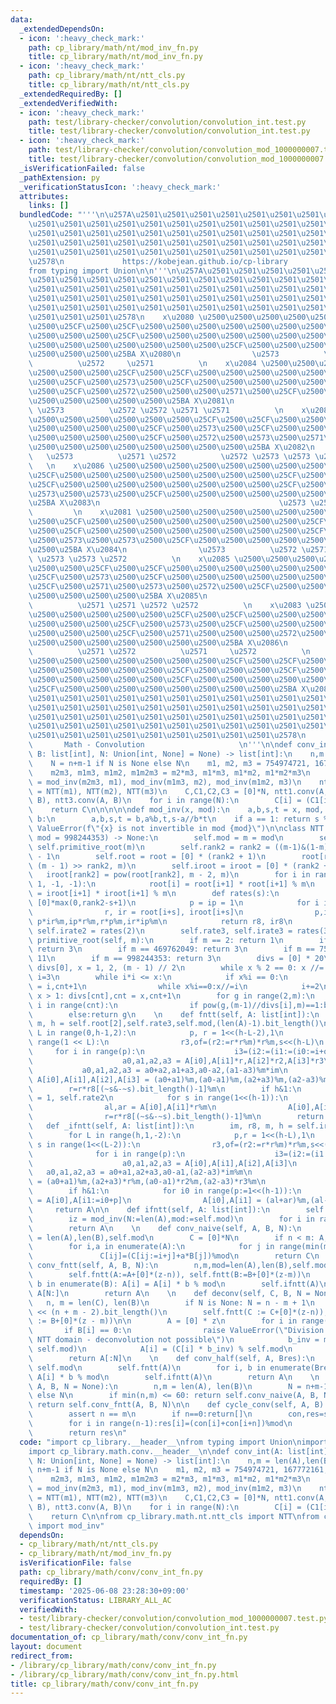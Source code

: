 ```yaml
---
data:
  _extendedDependsOn:
  - icon: ':heavy_check_mark:'
    path: cp_library/math/nt/mod_inv_fn.py
    title: cp_library/math/nt/mod_inv_fn.py
  - icon: ':heavy_check_mark:'
    path: cp_library/math/nt/ntt_cls.py
    title: cp_library/math/nt/ntt_cls.py
  _extendedRequiredBy: []
  _extendedVerifiedWith:
  - icon: ':heavy_check_mark:'
    path: test/library-checker/convolution/convolution_int.test.py
    title: test/library-checker/convolution/convolution_int.test.py
  - icon: ':heavy_check_mark:'
    path: test/library-checker/convolution/convolution_mod_1000000007.test.py
    title: test/library-checker/convolution/convolution_mod_1000000007.test.py
  _isVerificationFailed: false
  _pathExtension: py
  _verificationStatusIcon: ':heavy_check_mark:'
  attributes:
    links: []
  bundledCode: "'''\n\u257A\u2501\u2501\u2501\u2501\u2501\u2501\u2501\u2501\u2501\u2501\
    \u2501\u2501\u2501\u2501\u2501\u2501\u2501\u2501\u2501\u2501\u2501\u2501\u2501\
    \u2501\u2501\u2501\u2501\u2501\u2501\u2501\u2501\u2501\u2501\u2501\u2501\u2501\
    \u2501\u2501\u2501\u2501\u2501\u2501\u2501\u2501\u2501\u2501\u2501\u2501\u2501\
    \u2501\u2501\u2501\u2501\u2501\u2501\u2501\u2501\u2501\u2501\u2501\u2501\u2501\
    \u2578\n             https://kobejean.github.io/cp-library               \n'''\n\
    from typing import Union\n\n'''\n\u257A\u2501\u2501\u2501\u2501\u2501\u2501\u2501\
    \u2501\u2501\u2501\u2501\u2501\u2501\u2501\u2501\u2501\u2501\u2501\u2501\u2501\
    \u2501\u2501\u2501\u2501\u2501\u2501\u2501\u2501\u2501\u2501\u2501\u2501\u2501\
    \u2501\u2501\u2501\u2501\u2501\u2501\u2501\u2501\u2501\u2501\u2501\u2501\u2501\
    \u2501\u2501\u2501\u2501\u2501\u2501\u2501\u2501\u2501\u2501\u2501\u2501\u2501\
    \u2501\u2501\u2501\u2578\n    x\u2080 \u2500\u2500\u2500\u2500\u2500\u2500\u2500\
    \u2500\u25CF\u2500\u25CF\u2500\u2500\u2500\u2500\u2500\u2500\u2500\u2500\u25CF\
    \u2500\u2500\u2500\u25CF\u2500\u2500\u2500\u2500\u2500\u2500\u2500\u2500\u25CF\
    \u2500\u2500\u2500\u2500\u2500\u2500\u2500\u25CF\u2500\u2500\u2500\u2500\u2500\
    \u2500\u2500\u2500\u25BA X\u2080\n                \u2573          \u2572 \u2571\
    \          \u2572     \u2571          \n    x\u2084 \u2500\u2500\u2500\u2500\u2500\
    \u2500\u2500\u2500\u25CF\u2500\u25CF\u2500\u2500\u2500\u2500\u2500\u2500\u2500\
    \u2500\u25CF\u2500\u2573\u2500\u25CF\u2500\u2500\u2500\u2500\u2500\u2500\u2500\
    \u2500\u25CF\u2500\u2572\u2500\u2500\u2500\u2571\u2500\u25CF\u2500\u2500\u2500\
    \u2500\u2500\u2500\u2500\u2500\u25BA X\u2081\n                           \u2573\
    \ \u2573          \u2572 \u2572 \u2571 \u2571          \n    x\u2082 \u2500\u2500\
    \u2500\u2500\u2500\u2500\u2500\u2500\u25CF\u2500\u25CF\u2500\u2500\u2500\u2500\
    \u2500\u2500\u2500\u2500\u25CF\u2500\u2573\u2500\u25CF\u2500\u2500\u2500\u2500\
    \u2500\u2500\u2500\u2500\u25CF\u2500\u2572\u2500\u2573\u2500\u2571\u2500\u25CF\
    \u2500\u2500\u2500\u2500\u2500\u2500\u2500\u2500\u25BA X\u2082\n             \
    \   \u2573          \u2571 \u2572          \u2572 \u2573 \u2573 \u2571       \
    \   \n    x\u2086 \u2500\u2500\u2500\u2500\u2500\u2500\u2500\u2500\u25CF\u2500\
    \u25CF\u2500\u2500\u2500\u2500\u2500\u2500\u2500\u2500\u25CF\u2500\u2500\u2500\
    \u25CF\u2500\u2500\u2500\u2500\u2500\u2500\u2500\u2500\u25CF\u2500\u2573\u2500\
    \u2573\u2500\u2573\u2500\u25CF\u2500\u2500\u2500\u2500\u2500\u2500\u2500\u2500\
    \u25BA X\u2083\n                                        \u2573 \u2573 \u2573 \u2573\
    \         \n    x\u2081 \u2500\u2500\u2500\u2500\u2500\u2500\u2500\u2500\u25CF\
    \u2500\u25CF\u2500\u2500\u2500\u2500\u2500\u2500\u2500\u2500\u25CF\u2500\u2500\
    \u2500\u25CF\u2500\u2500\u2500\u2500\u2500\u2500\u2500\u2500\u25CF\u2500\u2573\
    \u2500\u2573\u2500\u2573\u2500\u25CF\u2500\u2500\u2500\u2500\u2500\u2500\u2500\
    \u2500\u25BA X\u2084\n                \u2573          \u2572 \u2571          \u2571\
    \ \u2573 \u2573 \u2572          \n    x\u2085 \u2500\u2500\u2500\u2500\u2500\u2500\
    \u2500\u2500\u25CF\u2500\u25CF\u2500\u2500\u2500\u2500\u2500\u2500\u2500\u2500\
    \u25CF\u2500\u2573\u2500\u25CF\u2500\u2500\u2500\u2500\u2500\u2500\u2500\u2500\
    \u25CF\u2500\u2571\u2500\u2573\u2500\u2572\u2500\u25CF\u2500\u2500\u2500\u2500\
    \u2500\u2500\u2500\u2500\u25BA X\u2085\n                           \u2573 \u2573\
    \          \u2571 \u2571 \u2572 \u2572          \n    x\u2083 \u2500\u2500\u2500\
    \u2500\u2500\u2500\u2500\u2500\u25CF\u2500\u25CF\u2500\u2500\u2500\u2500\u2500\
    \u2500\u2500\u2500\u25CF\u2500\u2573\u2500\u25CF\u2500\u2500\u2500\u2500\u2500\
    \u2500\u2500\u2500\u25CF\u2500\u2571\u2500\u2500\u2500\u2572\u2500\u25CF\u2500\
    \u2500\u2500\u2500\u2500\u2500\u2500\u2500\u25BA X\u2086\n                \u2573\
    \          \u2571 \u2572          \u2571     \u2572          \n    x\u2087 \u2500\
    \u2500\u2500\u2500\u2500\u2500\u2500\u2500\u25CF\u2500\u25CF\u2500\u2500\u2500\
    \u2500\u2500\u2500\u2500\u2500\u25CF\u2500\u2500\u2500\u25CF\u2500\u2500\u2500\
    \u2500\u2500\u2500\u2500\u2500\u25CF\u2500\u2500\u2500\u2500\u2500\u2500\u2500\
    \u25CF\u2500\u2500\u2500\u2500\u2500\u2500\u2500\u2500\u25BA X\u2087\n\u257A\u2501\
    \u2501\u2501\u2501\u2501\u2501\u2501\u2501\u2501\u2501\u2501\u2501\u2501\u2501\
    \u2501\u2501\u2501\u2501\u2501\u2501\u2501\u2501\u2501\u2501\u2501\u2501\u2501\
    \u2501\u2501\u2501\u2501\u2501\u2501\u2501\u2501\u2501\u2501\u2501\u2501\u2501\
    \u2501\u2501\u2501\u2501\u2501\u2501\u2501\u2501\u2501\u2501\u2501\u2501\u2501\
    \u2501\u2501\u2501\u2501\u2501\u2501\u2501\u2501\u2501\u2578\n               \
    \       Math - Convolution                     \n'''\n\ndef conv_int(A: list[int],\
    \ B: list[int], N: Union[int, None] = None) -> list[int]:\n    n,m = len(A),len(B)\n\
    \    N = n+m-1 if N is None else N\n    m1, m2, m3 = 754974721, 167772161, 469762049\n\
    \    m2m3, m1m3, m1m2, m1m2m3 = m2*m3, m1*m3, m1*m2, m1*m2*m3\n    i1, i2, i3\
    \ = mod_inv(m2m3, m1), mod_inv(m1m3, m2), mod_inv(m1m2, m3)\n    ntt1, ntt2, ntt3\
    \ = NTT(m1), NTT(m2), NTT(m3)\n    C,C1,C2,C3 = [0]*N, ntt1.conv(A, B), ntt2.conv(A,\
    \ B), ntt3.conv(A, B)\n    for i in range(N):\n        C[i] = (C1[i]*i1%m1*m2m3+C2[i]*i2%m2*m1m3+C3[i]*i3%m3*m1m2)%m1m2m3\n\
    \    return C\n\n\n\n\ndef mod_inv(x, mod):\n    a,b,s,t = x, mod, 1, 0\n    while\
    \ b:\n        a,b,s,t = b,a%b,t,s-a//b*t\n    if a == 1: return s % mod\n    raise\
    \ ValueError(f\"{x} is not invertible in mod {mod}\")\n\nclass NTT:\n    def __init__(self,\
    \ mod = 998244353) -> None:\n        self.mod = m = mod\n        self.g = g =\
    \ self.primitive_root(m)\n        self.rank2 = rank2 = ((m-1)&(1-m)).bit_length()\
    \ - 1\n        self.root = root = [0] * (rank2 + 1)\n        root[rank2] = pow(g,\
    \ (m - 1) >> rank2, m)\n        self.iroot = iroot = [0] * (rank2 + 1)\n     \
    \   iroot[rank2] = pow(root[rank2], m - 2, m)\n        for i in range(rank2 -\
    \ 1, -1, -1):\n            root[i] = root[i+1] * root[i+1] % m\n            iroot[i]\
    \ = iroot[i+1] * iroot[i+1] % m\n        def rates(s):\n            r8,ir8 = [0]*max(0,rank2-s+1),\
    \ [0]*max(0,rank2-s+1)\n            p = ip = 1\n            for i in range(rank2-s+1):\n\
    \                r, ir = root[i+s], iroot[i+s]\n                p,ip,r8[i],ir8[i]=\
    \ p*ir%m,ip*r%m,r*p%m,ir*ip%m\n            return r8, ir8\n        self.rate2,\
    \ self.irate2 = rates(2)\n        self.rate3, self.irate3 = rates(3)\n \n    def\
    \ primitive_root(self, m):\n        if m == 2: return 1\n        if m == 167772161:\
    \ return 3\n        if m == 469762049: return 3\n        if m == 754974721: return\
    \ 11\n        if m == 998244353: return 3\n        divs = [0] * 20\n        cnt,\
    \ divs[0], x = 1, 2, (m - 1) // 2\n        while x % 2 == 0: x //= 2\n       \
    \ i=3\n        while i*i <= x:\n            if x%i == 0:\n                divs[cnt],cnt\
    \ = i,cnt+1\n                while x%i==0:x//=i\n            i+=2\n        if\
    \ x > 1: divs[cnt],cnt = x,cnt+1\n        for g in range(2,m):\n            for\
    \ i in range(cnt):\n                if pow(g,(m-1)//divs[i],m)==1:break\n    \
    \        else:return g\n    \n    def fntt(self, A: list[int]):\n        im, r8,\
    \ m, h = self.root[2],self.rate3,self.mod,(len(A)-1).bit_length()\n        for\
    \ L in range(0,h-1,2):\n            p, r = 1<<(h-L-2),1\n            for s in\
    \ range(1 << L):\n                r3,of=(r2:=r*r%m)*r%m,s<<(h-L)\n           \
    \     for i in range(p):\n                    i3=(i2:=(i1:=(i0:=i+of)+p)+p)+p\n\
    \                    a0,a1,a2,a3 = A[i0],A[i1]*r,A[i2]*r2,A[i3]*r3\n         \
    \           a0,a1,a2,a3 = a0+a2,a1+a3,a0-a2,(a1-a3)%m*im\n                   \
    \ A[i0],A[i1],A[i2],A[i3] = (a0+a1)%m,(a0-a1)%m,(a2+a3)%m,(a2-a3)%m\n        \
    \        r=r*r8[(~s&-~s).bit_length()-1]%m\n        if h&1:\n            r, r8\
    \ = 1, self.rate2\n            for s in range(1<<(h-1)):\n                i1=(i0:=s<<1)+1\n\
    \                al,ar = A[i0],A[i1]*r%m\n                A[i0],A[i1] = (al+ar)%m,(al-ar)%m\n\
    \                r=r*r8[(~s&-~s).bit_length()-1]%m\n        return A\n    \n \
    \   def _ifntt(self, A: list[int]):\n        im, r8, m, h = self.iroot[2],self.irate3,self.mod,(len(A)-1).bit_length()\n\
    \        for L in range(h,1,-2):\n            p,r = 1<<(h-L),1\n            for\
    \ s in range(1<<(L-2)):\n                r3,of=(r2:=r*r%m)*r%m,s<<(h-L+2)\n  \
    \              for i in range(p):\n                    i3=(i2:=(i1:=(i0:=i+of)+p)+p)+p\n\
    \                    a0,a1,a2,a3 = A[i0],A[i1],A[i2],A[i3]\n                 \
    \   a0,a1,a2,a3 = a0+a1,a2+a3,a0-a1,(a2-a3)*im%m\n                    A[i0],A[i1],A[i2],A[i3]\
    \ = (a0+a1)%m,(a2+a3)*r%m,(a0-a1)*r2%m,(a2-a3)*r3%m\n                r=r*r8[(~s&-~s).bit_length()-1]%m\n\
    \        if h&1:\n            for i0 in range(p:=1<<(h-1)):\n                al,ar\
    \ = A[i0],A[i1:=i0+p]\n                A[i0],A[i1] = (al+ar)%m,(al-ar)%m\n   \
    \     return A\n\n    def ifntt(self, A: list[int]):\n        self._ifntt(A)\n\
    \        iz = mod_inv(N:=len(A),mod:=self.mod)\n        for i in range(N): A[i]=A[i]*iz%mod\n\
    \        return A\n    \n    def conv_naive(self, A, B, N):\n        n, m, mod\
    \ = len(A),len(B),self.mod\n        C = [0]*N\n        if n < m: A,B,n,m = B,A,m,n\n\
    \        for i,a in enumerate(A):\n            for j in range(min(m,N-i)):\n \
    \               C[ij]=(C[ij:=i+j]+a*B[j])%mod\n        return C\n    \n    def\
    \ conv_fntt(self, A, B, N):\n        n,m,mod=len(A),len(B),self.mod\n        z=1<<(n+m-2).bit_length()\n\
    \        self.fntt(A:=A+[0]*(z-n)), self.fntt(B:=B+[0]*(z-m))\n        for i,\
    \ b in enumerate(B): A[i] = A[i] * b % mod\n        self.ifntt(A)\n        del\
    \ A[N:]\n        return A\n    \n    def deconv(self, C, B, N = None):\n     \
    \   n, m = len(C), len(B)\n        if N is None: N = n - m + 1\n        z = 1\
    \ << (n + m - 2).bit_length()\n        self.fntt(C := C+[0]*(z-n)), self.fntt(B\
    \ := B+[0]*(z - m))\n\n        A = [0] * z\n        for i in range(z):\n     \
    \       if B[i] == 0:\n                raise ValueError(\"Division by zero in\
    \ NTT domain - deconvolution not possible\")\n            b_inv = mod_inv(B[i],\
    \ self.mod)\n            A[i] = (C[i] * b_inv) % self.mod\n        \n        self.ifntt(A)\n\
    \        return A[:N]\n    \n    def conv_half(self, A, Bres):\n        mod =\
    \ self.mod\n        self.fntt(A)\n        for i, b in enumerate(Bres): A[i] =\
    \ A[i] * b % mod\n        self.ifntt(A)\n        return A\n    \n    def conv(self,\
    \ A, B, N = None):\n        n,m = len(A), len(B)\n        N = n+m-1 if N is None\
    \ else N\n        if min(n,m) <= 60: return self.conv_naive(A, B, N)\n       \
    \ return self.conv_fntt(A, B, N)\n\n    def cycle_conv(self, A, B):\n        n,m,mod=len(A),len(B),self.mod\n\
    \        assert n == m\n        if n==0:return[]\n        con,res=self.conv(A,B),[0]*n\n\
    \        for i in range(n-1):res[i]=(con[i]+con[i+n])%mod\n        res[n-1]=con[n-1]\n\
    \        return res\n"
  code: "import cp_library.__header__\nfrom typing import Union\nimport cp_library.math.__header__\n\
    import cp_library.math.conv.__header__\n\ndef conv_int(A: list[int], B: list[int],\
    \ N: Union[int, None] = None) -> list[int]:\n    n,m = len(A),len(B)\n    N =\
    \ n+m-1 if N is None else N\n    m1, m2, m3 = 754974721, 167772161, 469762049\n\
    \    m2m3, m1m3, m1m2, m1m2m3 = m2*m3, m1*m3, m1*m2, m1*m2*m3\n    i1, i2, i3\
    \ = mod_inv(m2m3, m1), mod_inv(m1m3, m2), mod_inv(m1m2, m3)\n    ntt1, ntt2, ntt3\
    \ = NTT(m1), NTT(m2), NTT(m3)\n    C,C1,C2,C3 = [0]*N, ntt1.conv(A, B), ntt2.conv(A,\
    \ B), ntt3.conv(A, B)\n    for i in range(N):\n        C[i] = (C1[i]*i1%m1*m2m3+C2[i]*i2%m2*m1m3+C3[i]*i3%m3*m1m2)%m1m2m3\n\
    \    return C\n\nfrom cp_library.math.nt.ntt_cls import NTT\nfrom cp_library.math.nt.mod_inv_fn\
    \ import mod_inv"
  dependsOn:
  - cp_library/math/nt/ntt_cls.py
  - cp_library/math/nt/mod_inv_fn.py
  isVerificationFile: false
  path: cp_library/math/conv/conv_int_fn.py
  requiredBy: []
  timestamp: '2025-06-08 23:28:30+09:00'
  verificationStatus: LIBRARY_ALL_AC
  verifiedWith:
  - test/library-checker/convolution/convolution_mod_1000000007.test.py
  - test/library-checker/convolution/convolution_int.test.py
documentation_of: cp_library/math/conv/conv_int_fn.py
layout: document
redirect_from:
- /library/cp_library/math/conv/conv_int_fn.py
- /library/cp_library/math/conv/conv_int_fn.py.html
title: cp_library/math/conv/conv_int_fn.py
---
```

